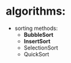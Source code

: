 # algorithms:

* sorting methods:
    * **BubbleSort** 
    * **InsertSort**
    * SelectionSort
    * QuickSort